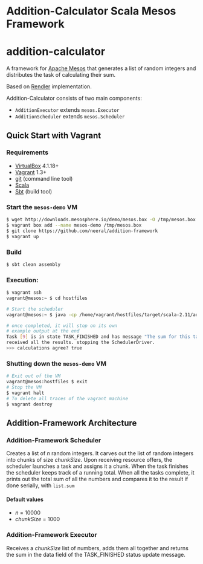 Addition-Calculator Scala Mesos Framework
=============================


# addition-calculator

A framework for [Apache Mesos](http://mesos.apache.org/) that generates a list of random integers and distributes the task of calculating their sum. 

Based on [Rendler](https://github.com/mesosphere/RENDLER) implementation.

Addition-Calculator consists of two main components:
* `AdditionExecutor` extends `mesos.Executor`
* `AdditionScheduler` extends `mesos.Scheduler`

## Quick Start with Vagrant

### Requirements

- [VirtualBox](http://www.virtualbox.org/) 4.1.18+
- [Vagrant](http://www.vagrantup.com/) 1.3+
- [git](http://git-scm.com/downloads) (command line tool)
- [Scala](www.scala-lang.org/download)
- [Sbt](http://www.scala-sbt.org/) (build tool)

### Start the `mesos-demo` VM

```bash
$ wget http://downloads.mesosphere.io/demo/mesos.box -O /tmp/mesos.box
$ vagrant box add --name mesos-demo /tmp/mesos.box
$ git clone https://github.com/neeral/addition-framework
$ vagrant up
```

### Build 
```bash
$ sbt clean assembly
```

### Execution:

```bash
$ vagrant ssh
vagrant@mesos:~ $ cd hostfiles

# Start the scheduler
vagrant@mesos:~ $ java -cp /home/vagrant/hostfiles/target/scala-2.11/addition-framework-assembly-0.0.1-SNAPSHOT.jar com.mesosphere.framework.AdditionSchedulervagrant@mesos

# once completed, it will stop on its own
# example output at the end
Task [9] is in state TASK_FINISHED and has message "The sum for this task is 1732163649" 
received all the results. stopping the SchedulerDriver.
>>> calculations agree? true
```

### Shutting down the `mesos-demo` VM

```bash
# Exit out of the VM
vagrant@mesos:hostfiles $ exit
# Stop the VM
$ vagrant halt
# To delete all traces of the vagrant machine
$ vagrant destroy
```


## Addition-Framework Architecture

### Addition-Framework Scheduler

Creates a list of _n_ random integers. It carves out the list of random integers into chunks of size _chunkSize_. Upon receiving resource offers, the scheduler launches a task and assigns it a chunk. When the task finishes the scheduler keeps track of a running total. When all the tasks complete, it prints out the total sum of all the numbers and compares it to the result if done serially, with `list.sum`  

#### Default values

* _n_ = 10000
* _chunkSize_ = 1000

### Addition-Framework Executor

Receives a _chunkSize_ list of numbers, adds them all together and returns the sum in the data field of the TASK_FINISHED status update message.